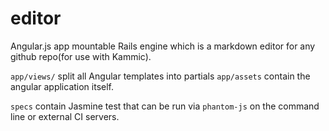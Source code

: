 editor
======

Angular.js app mountable Rails engine which is a markdown editor for any github repo(for use with Kammic).

`app/views/` split all Angular templates into partials
`app/assets` contain the angular application itself.

`specs` contain Jasmine test that can be run via `phantom-js` on the command line or external CI servers.


